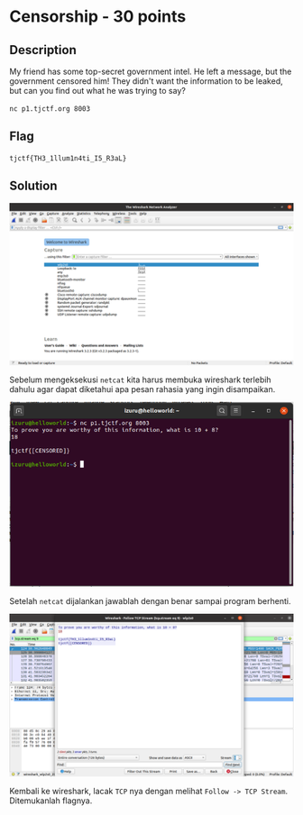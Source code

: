 # Censorship - 30 points
## Description
My friend has some top-secret government intel. He left a message, but the government censored him! They didn't want the information to be leaked, but can you find out what he was trying to say?

`nc p1.tjctf.org 8003`
## Flag
```
tjctf{TH3_1llum1n4ti_I5_R3aL}
```
## Solution
![](wireshark.png)

Sebelum mengeksekusi `netcat` kita harus membuka wireshark terlebih dahulu agar dapat diketahui apa pesan rahasia yang ingin disampaikan.

![](term.png)

Setelah `netcat` dijalankan jawablah dengan benar sampai program berhenti.

![](wiresharkflag.png)

Kembali ke wireshark, lacak `TCP` nya dengan melihat `Follow -> TCP Stream`. Ditemukanlah flagnya.
